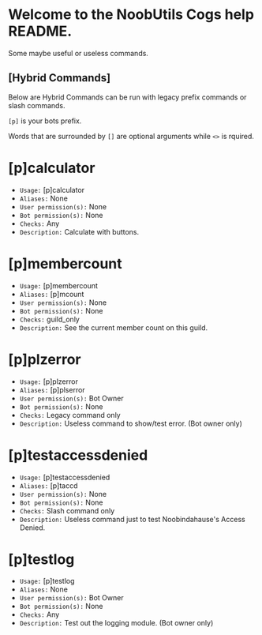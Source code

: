 # Welcome to the NoobUtils Cogs help README.

Some maybe useful or useless commands.

## [Hybrid Commands] 
Below are Hybrid Commands can be run with legacy prefix commands or slash commands.

`[p]` is your bots prefix.

Words that are surrounded by `[]` are optional arguments while `<>` is rquired.

# [p]calculator
 - `Usage:` [p]calculator
 - `Aliases:` None
 - `User permission(s):` None
 - `Bot permission(s):` None
 - `Checks:` Any
 - `Description:` Calculate with buttons.

# [p]membercount
 - `Usage:` [p]membercount
 - `Aliases:` [p]mcount
 - `User permission(s):` None
 - `Bot permission(s):` None
 - `Checks:` guild_only
 - `Description:` See the current member count on this guild.

# [p]plzerror
 - `Usage:` [p]plzerror
 - `Aliases:` [p]plserror
 - `User permission(s):` Bot Owner
 - `Bot permission(s):` None
 - `Checks:` Legacy command only
 - `Description:` Useless command to show/test error. (Bot owner only)

# [p]testaccessdenied
 - `Usage:` [p]testaccessdenied
 - `Aliases:` [p]taccd
 - `User permission(s):` None
 - `Bot permission(s):` None
 - `Checks:` Slash command only
 - `Description:` Useless command just to test Noobindahause's Access Denied.

# [p]testlog
 - `Usage:` [p]testlog <anything>
 - `Aliases:` None
 - `User permission(s):` Bot Owner
 - `Bot permission(s):` None
 - `Checks:` Any
 - `Description:` Test out the logging module. (Bot owner only)